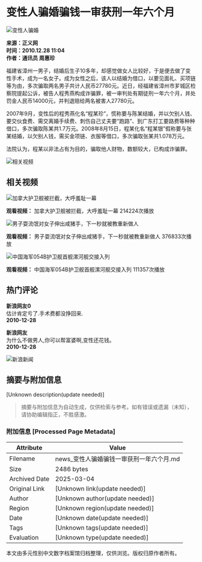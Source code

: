 # 变性人骗婚骗钱一审获刑一年六个月

![变性人骗婚](//n.sinaimg.cn/sinacn/20170105/85b4-fxzkfvn0305758.png)

**来源：正义网**  
**时间：2010.12.28 11:04**  
**作者：通讯员 周惠珍**

福建省漳州一男子，结婚后生子10多年，却感觉做女人比较好，于是便去做了变性手术，成为一名女子。成为女性之后，该人以结婚为借口，以要见面礼、买项链等为由，多次骗取两名男子共计人民币27780元。近日，经福建省漳州市芗城区检察院提起公诉，被告人程秀燕构成诈骗罪，被一审判处有期徒刑一年六个月，并处罚金人民币14000元，并判退赔给两名被害人27780元。

2007年9月，变性后的程秀燕化名“程某珍”，慌称要与陈某结婚，并以欠别人钱、要交伙食费、需交离婚手续费、刺伤自己丈夫要“跑路”、到广东打工要路费等种种借口，多次骗取陈某共1.7万元。2008年8月15日，程某化名“程某银”假称要与张某结婚，以欠别人钱，需买金项链、衣服等借口，多次骗取张某共1.078万元。

法院认为，程某以非法占有为目的，骗取他人财物，数额较大，已构成诈骗罪。

![相关视频](//n.sinaimg.cn/default/2fb77759/20151125/320X320.png)

## 相关视频

![加拿大护卫舰被拦截，大呼羞耻一幕](https://n.sinaimg.cn/sinakd20250122ac/533/w480h853/20250122/4724-34d9612f60c1a957a46c788d165320fa.jpg)

**观看视频：** 加拿大护卫舰被拦截，大呼羞耻一幕 214224次播放

![男子耍流氓对女子伸出咸猪手，下一秒就被教重新做人](https://n.sinaimg.cn/sinakd20250122s/400/w1280h720/20250122/414a-98dfeafe7d671172af1224f70ad4e7c8.jpg)

**观看视频：** 男子耍流氓对女子伸出咸猪手，下一秒就被教重新做人 376833次播放

![中国海军054B护卫舰首舰漯河舰交接入列](https://n.sinaimg.cn/sinakd20250122s/216/w1162h654/20250122/8a51-c86bd11ea38f1fff4484e1a550c17516.jpg)

**观看视频：** 中国海军054B护卫舰首舰漯河舰交接入列 111357次播放

## 热门评论

**新浪网友0**  
估计肯定亏了.手术费都没挣回来.  
**2010-12-28**  

**新浪网友**  
为什么不做男人,你可以帮富婆啊,变性还花钱。  
**2010-12-28**  

![新浪新闻](https://n.sinaimg.cn/default/80905340/20200331/sinalogo.png)
<!-- tcd_original_link https://news.sina.cn/sa/2010-12-28/detail-ikftpnny4457931.d.html -->


## 摘要与附加信息

<!-- tcd_abstract -->
[Unknown description(update needed)]
<!-- tcd_abstract_end -->

> 摘要与附加信息为自动生成，仅供检索与参考。如有错误或遗漏（未知），请协助编辑指正，不胜感激。

### 附加信息 [Processed Page Metadata]

| Attribute       | Value                                  |
|-----------------|----------------------------------------|
| Filename        | news_变性人骗婚骗钱一审获刑一年六个月.md                             |
| Size            | 2486 bytes                           |
| Archived Date   | 2025-03-04                             |
| Original Link   | [Unknown link(update needed)]                       |
| Author          | [Unknown author(update needed)]                               |
| Region          | [Unknown region(update needed)]                               |
| Date            | [Unknown date(update needed)]                                 |
| Tags            | [Unknown tags(update needed)]                                 |
| Evaluation            | [Unknown type(update needed)]                                 |
<!-- tcd_table_end -->

本文由多元性别中文数字档案馆归档整理，仅供浏览。版权归原作者所有。
